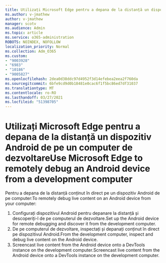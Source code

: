 ```yaml
---
title: Utilizați Microsoft Edge pentru a depana de la distanță un dispozitiv Android de pe un computer de dezvoltare
ms.author: v-jmathew
author: v-jmathew
manager: scotv
ms.audience: Admin
ms.topic: article
ms.service: o365-administration
ROBOTS: NOINDEX, NOFOLLOW
localization_priority: Normal
ms.collection: Adm_O365
ms.custom:
- "9003928"
- "6983"
- "10186"
- "9005827"
ms.openlocfilehash: 2dea0d38ddc97d4952f3d14efebea2eea2f760da
ms.sourcegitcommit: 6bfe9cd9d0b18481e0cac6f1f5bc86ed7df31037
ms.translationtype: MT
ms.contentlocale: ro-RO
ms.lasthandoff: 03/27/2021
ms.locfileid: "51398705"
---
```

# <a name="use-microsoft-edge-to-remotely-debug-an-android-device-from-a-development-computer"></a><span data-ttu-id="9ccd4-102">Utilizați Microsoft Edge pentru a depana de la distanță un dispozitiv Android de pe un computer de dezvoltare</span><span class="sxs-lookup"><span data-stu-id="9ccd4-102">Use Microsoft Edge to remotely debug an Android device from a development computer</span></span>

<span data-ttu-id="9ccd4-103">Pentru a depana de la distanță conținut în direct pe un dispozitiv Android de pe computer:</span><span class="sxs-lookup"><span data-stu-id="9ccd4-103">To remotely debug live content on an Android device from your computer:</span></span>

1. <span data-ttu-id="9ccd4-104">Configurați dispozitivul Android pentru depanare la distanță și descoperiți-l de pe computerul de dezvoltare.</span><span class="sxs-lookup"><span data-stu-id="9ccd4-104">Set up the Android device for remote debugging and discover it from the development computer.</span></span>
2. <span data-ttu-id="9ccd4-105">De pe computerul de dezvoltare, inspectați și depanați conținut în direct pe dispozitivul Android.</span><span class="sxs-lookup"><span data-stu-id="9ccd4-105">From the development computer, inspect and debug live content on the Android device.</span></span>
3. <span data-ttu-id="9ccd4-106">Screencast live content from the Android device onto a DevTools instance on the development computer.</span><span class="sxs-lookup"><span data-stu-id="9ccd4-106">Screencast live content from the Android device onto a DevTools instance on the development computer.</span></span>
